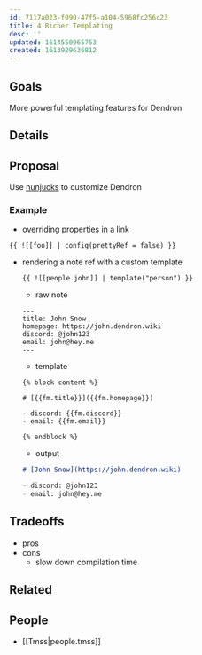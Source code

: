 ```yaml
---
id: 7117a023-f090-47f5-a104-5968fc256c23
title: 4 Richer Templating
desc: ''
updated: 1614550965753
created: 1613929636812
---
```


## Goals

More powerful templating features for Dendron

## Details

## Proposal

Use [nunjucks](https://mozilla.github.io/nunjucks/) to customize Dendron

### Example

- overriding properties in a link
```
{{ ![[foo]] | config(prettyRef = false) }}
```

- rendering a note ref with a custom template
    ```
    {{ ![[people.john]] | template("person") }}
    ```
    - raw note
    ```
    ---
    title: John Snow
    homepage: https://john.dendron.wiki
    discord: @john123
    email: john@hey.me
    ---
    ```

    - template
    ```
    {% block content %}

    # [{{fm.title}}]({{fm.homepage}}) 

    - discord: {{fm.discord}}
    - email: {{fm.email}}

    {% endblock %}
    ```

    - output
    ```md
    # [John Snow](https://john.dendron.wiki)
    
    - discord: @john123
    - email: john@hey.me
    
    ```



## Tradeoffs
- pros
- cons
    - slow down compilation time

## Related

## People
- [[Tmss|people.tmss]]